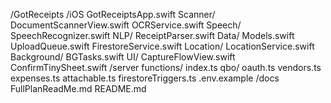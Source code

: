 /GotReceipts
  /iOS
    GotReceiptsApp.swift
    Scanner/
      DocumentScannerView.swift
      OCRService.swift
    Speech/
      SpeechRecognizer.swift
    NLP/
      ReceiptParser.swift
    Data/
      Models.swift
      UploadQueue.swift
      FirestoreService.swift
    Location/
      LocationService.swift
    Background/
      BGTasks.swift
    UI/
      CaptureFlowView.swift
      ConfirmTinySheet.swift
  /server
    functions/
      index.ts
      qbo/
        oauth.ts
        vendors.ts
        expenses.ts
        attachable.ts
      firestoreTriggers.ts
    .env.example
  /docs
    FullPlanReadMe.md
    README.md

